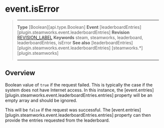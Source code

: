 # event.isError

> --------------------- ------------------------------------------------------------------------------------------
> __Type__              [Boolean][api.type.Boolean]
> __Event__             [leaderboardEntries][plugin.steamworks.event.leaderboardEntries]
> __Revision__          [REVISION_LABEL](REVISION_URL)
> __Keywords__          steam, steamworks, leaderboard, leaderboardEntries, isError
> __See also__          [leaderboardEntries][plugin.steamworks.event.leaderboardEntries]
>                       [steamworks.*][plugin.steamworks]
> --------------------- ------------------------------------------------------------------------------------------

## Overview

Boolean value of `true` if the request failed. This is typically the case if the system does not have Internet access. In this instance, the [event.entries][plugin.steamworks.event.leaderboardEntries.entries] property will be an empty array and should be ignored.

This will be `false` if the request was successful. The [event.entries][plugin.steamworks.event.leaderboardEntries.entries] property can then provide the entries requested from the leaderboard.
